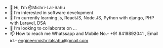 - 👋 Hi, I’m @Mishri-Lal-Sahu
- 👀 I’m interested in software development
- 🌱 I’m currently learning js, ReactJS, Node.JS, Python with django, PHP with Laravel, DSA
- 💞️ I’m looking to collaborate on ...
- 📫 How to reach me Whatssapp and Mobile No.- +91 8419892041 , Email id.- engineermishrilalsahu@gmail.com

<!---
Mishri-Lal-Sahu/Mishri-Lal-Sahu is a ✨ special ✨ repository because its `README.md` (this file) appears on your GitHub profile.
You can click the Preview link to take a look at your changes.
--->

